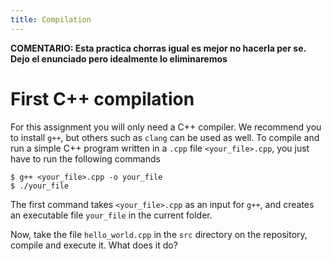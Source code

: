 ```yaml
---
title: Compilation
---
```


**COMENTARIO: Esta practica chorras igual es mejor no hacerla per se. Dejo el enunciado pero idealmente lo eliminaremos**

# First C++ compilation

For this assignment you will only need a C++ compiler. We recommend you to install `g++`, but others such as `clang` can be used as well.
To compile and run a simple C++ program written in a `.cpp` file `<your_file>.cpp`, you just have to run the following commands

```
$ g++ <your_file>.cpp -o your_file
$ ./your_file
```

The first command takes `<your_file>.cpp` as an input for `g++`, and creates an executable file `your_file` in the current folder. 

Now, take the file `hello_world.cpp` in the `src` directory on the repository, compile and execute it. What does it do? 

